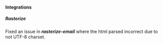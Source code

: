 
#### Integrations
##### Rasterize
Fixed an issue in ***rasterize-email*** where the html parsed incorrect due to not UTF-8 charset.
